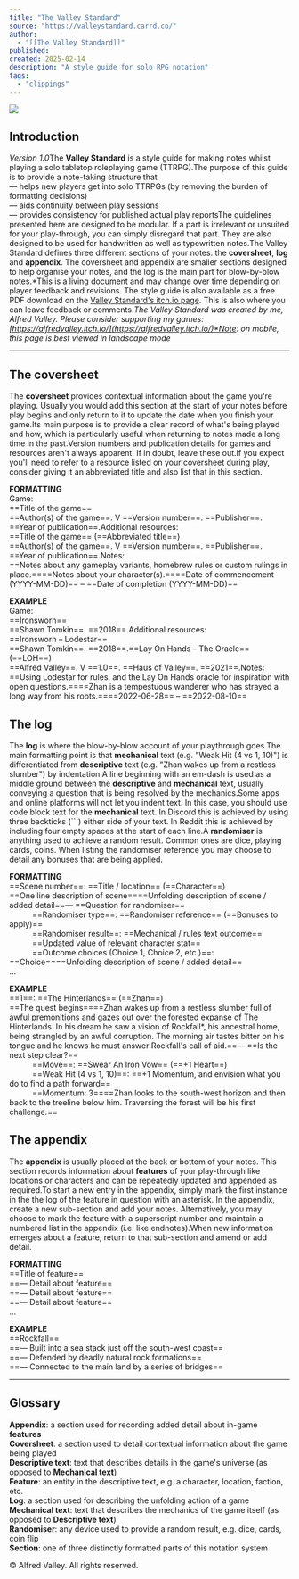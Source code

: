 ```yaml
---
title: "The Valley Standard"
source: "https://valleystandard.carrd.co/"
author:
  - "[[The Valley Standard]]"
published:
created: 2025-02-14
description: "A style guide for solo RPG notation"
tags:
  - "clippings"
---
```

![](https://valleystandard.carrd.co/assets/images/image01.png?v=68cc2e86)

## Introduction

*Version 1.0*The **Valley Standard** is a style guide for making notes whilst playing a solo tabletop roleplaying game (TTRPG).The purpose of this guide is to provide a note-taking structure that  
— helps new players get into solo TTRPGs (by removing the burden of formatting decisions)  
— aids continuity between play sessions  
— provides consistency for published actual play reportsThe guidelines presented here are designed to be modular. If a part is irrelevant or unsuited for your play-through, you can simply disregard that part. They are also designed to be used for handwritten as well as typewritten notes.The Valley Standard defines three different sections of your notes: the **coversheet**, **log** and **appendix**. The coversheet and appendix are smaller sections designed to help organise your notes, and the log is the main part for blow-by-blow notes.*This is a living document and may change over time depending on player feedback and revisions. The style guide is also available as a free PDF download on the [Valley Standard's itch.io page](https://alfredvalley.itch.io/the-valley-standard). This is also where you can leave feedback or comments.*The Valley Standard was created by me, Alfred Valley. Please consider supporting my games: [https://alfredvalley.itch.io/](https://alfredvalley.itch.io/)*Note: on mobile, this page is best viewed in landscape mode*

---

## The coversheet

The **coversheet** provides contextual information about the game you're playing. Usually you would add this section at the start of your notes before play begins and only return to it to update the date when you finish your game.Its main purpose is to provide a clear record of what's being played and how, which is particularly useful when returning to notes made a long time in the past.Version numbers and publication details for games and resources aren't always apparent. If in doubt, leave these out.If you expect you'll need to refer to a resource listed on your coversheet during play, consider giving it an abbreviated title and also list that in this section.

**FORMATTING**  
Game:  
==Title of the game==  
==Author(s) of the game==. V ==Version number==. ==Publisher==. ==Year of publication==.Additional resources:  
==Title of the game== (==Abbreviated title==)  
==Author(s) of the game==. V ==Version number==. ==Publisher==. ==Year of publication==.Notes:  
==Notes about any gameplay variants, homebrew rules or custom rulings in place.====Notes about your character(s).====Date of commencement (YYYY-MM-DD)== – ==Date of completion (YYYY-MM-DD)==

**EXAMPLE**  
Game:  
==Ironsworn==  
==Shawn Tomkin==. ==2018==.Additional resources:  
==Ironsworn – Lodestar==  
==Shawn Tomkin==. ==2018==.==Lay On Hands – The Oracle== (==LOH==)  
==Alfred Valley==. V ==1.0==. ==Haus of Valley==. ==2021==.Notes:  
==Using Lodestar for rules, and the Lay On Hands oracle for inspiration with open questions.====Zhan is a tempestuous wanderer who has strayed a long way from his roots.====2022-06-28== – ==2022-08-10==

## The log

The **log** is where the blow-by-blow account of your playthrough goes.The main formatting point is that **mechanical** text (e.g. "Weak Hit (4 vs 1, 10)") is differentiated from **descriptive** text (e.g. "Zhan wakes up from a restless slumber") by indentation.A line beginning with an em-dash is used as a middle ground between the **descriptive** and **mechanical** text, usually conveying a question that is being resolved by the mechanics.Some apps and online platforms will not let you indent text. In this case, you should use code block text for the **mechanical** text. In Discord this is achieved by using three backticks (\`\`\`) either side of your text. In Reddit this is achieved by including four empty spaces at the start of each line.A **randomiser** is anything used to achieve a random result. Common ones are dice, playing cards, coins. When listing the randomiser reference you may choose to detail any bonuses that are being applied.

**FORMATTING**  
==Scene number==: ==Title / location== (==Character==)  
==One line description of scene====Unfolding description of scene / added detail==— ==Question for randomiser==  
⠀⠀⠀⠀==Randomiser type==: ==Randomiser reference== (==Bonuses to apply)==  
⠀⠀⠀⠀==Randomiser result==: ==Mechanical / rules text outcome==  
⠀⠀⠀⠀==Updated value of relevant character stat==  
⠀⠀⠀⠀==Outcome choices (Choice 1, Choice 2, etc.)==: ==Choice====Unfolding description of scene / added detail==  
...

**EXAMPLE**  
==1==: ==The Hinterlands== (==Zhan==)  
==The quest begins====Zhan wakes up from a restless slumber full of awful premonitions and gazes out over the forested expanse of The Hinterlands. In his dream he saw a vision of Rockfall\*, his ancestral home, being strangled by an awful corruption. The morning air tastes bitter on his tongue and he knows he must answer Rockfall's call of aid.==— ==Is the next step clear?==  
⠀⠀⠀⠀==Move==: ==Swear An Iron Vow== (==+1 Heart==)  
⠀⠀⠀⠀==Weak Hit (4 vs 1, 10)==: ==+1 Momentum, and envision what you do to find a path forward==  
⠀⠀⠀⠀==Momentum: 3====Zhan looks to the south-west horizon and then back to the treeline below him. Traversing the forest will be his first challenge.==

## The appendix

The **appendix** is usually placed at the back or bottom of your notes. This section records information about **features** of your play-through like locations or characters and can be repeatedly updated and appended as required.To start a new entry in the appendix, simply mark the first instance in the the log of the feature in question with an asterisk. In the appendix, create a new sub-section and add your notes. Alternatively, you may choose to mark the feature with a superscript number and maintain a numbered list in the appendix (i.e. like endnotes).When new information emerges about a feature, return to that sub-section and amend or add detail.

**FORMATTING**  
==Title of feature==  
==— Detail about feature==  
==— Detail about feature==  
==— Detail about feature==  
...

**EXAMPLE**  
==Rockfall==  
==— Built into a sea stack just off the south-west coast==  
==— Defended by deadly natural rock formations==  
==— Connected to the main land by a series of bridges==

---

## Glossary

**Appendix**: a section used for recording added detail about in-game **features**  
**Coversheet**: a section used to detail contextual information about the game being played  
**Descriptive text**: text that describes details in the game's universe (as opposed to **Mechanical text**)  
**Feature**: an entity in the descriptive text, e.g. a character, location, faction, etc.  
**Log**: a section used for describing the unfolding action of a game  
**Mechanical text**: text that describes the mechanics of the game itself (as opposed to **Descriptive text**)  
**Randomiser**: any device used to provide a random result, e.g. dice, cards, coin flip  
**Section**: one of three distinctly formatted parts of this notation system

© Alfred Valley. All rights reserved.